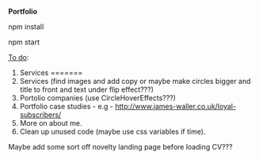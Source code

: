 <strong>Portfolio</strong>


npm install


npm start


<u>To do</u>:

1. Services =======
1. Services (find images and add copy or maybe make circles bigger and title to front and text under flip effect???)
2. Portolio companies (use CircleHoverEffects???)
3. Portfolio case studies - e.g - http://www.james-waller.co.uk/loyal-subscribers/
4. More on about me.
5. Clean up unused code (maybe use css variables if time).

Maybe add some sort off novelty landing page before loading CV???
